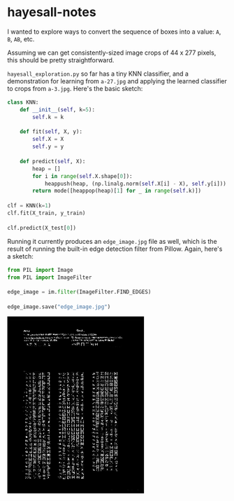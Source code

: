 # hayesall-notes

I wanted to explore ways to convert the sequence of boxes into
a value: `A`, `B`, `AB`, etc.

Assuming we can get consistently-sized image crops of 44 x 277 pixels,
this should be pretty straightforward.

`hayesall_exploration.py` so far has a tiny KNN classifier, and a
demonstration for learning from `a-27.jpg` and applying the learned
classifier to crops from `a-3.jpg`. Here's the basic sketch:

```python
class KNN:
    def __init__(self, k=5):
        self.k = k

    def fit(self, X, y):
        self.X = X
        self.y = y

    def predict(self, X):
        heap = []
        for i in range(self.X.shape[0]):
            heappush(heap, (np.linalg.norm(self.X[i] - X), self.y[i]))
        return mode([heappop(heap)[1] for _ in range(self.k)])

clf = KNN(k=1)
clf.fit(X_train, y_train)

clf.predict(X_test[0])
```

Running it currently produces an `edge_image.jpg` file as well, which
is the result of running the built-in edge detection filter from Pillow.
Again, here's a sketch:

```python
from PIL import Image
from PIL import ImageFilter

edge_image = im.filter(ImageFilter.FIND_EDGES)

edge_image.save("edge_image.jpg")
```

![A small version of the edged image.](hayesall-notes/edge_tiny.png)
